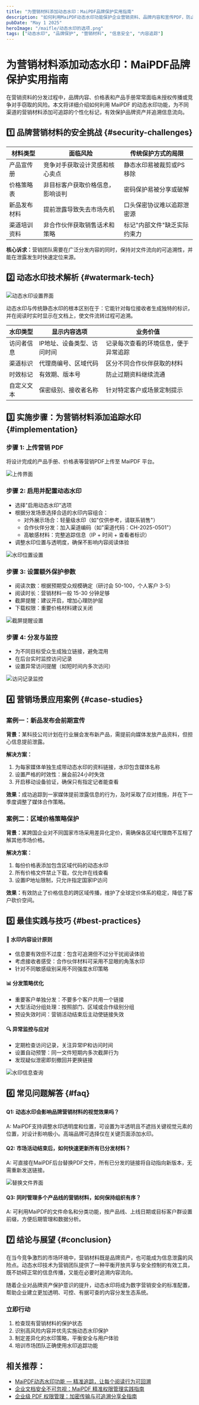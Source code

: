 ```yaml
---
title: "为营销材料添加动态水印：MaiPDF品牌保护实用指南"
description: "如何利用MaiPDF动态水印功能保护企业营销资料、品牌内容和宣传PDF，防止信息泄露和未授权传播"
pubDate: "May 1 2025"
heroImage: "/maifle/动态水印的选项.png"
tags: ["动态水印", "品牌保护", "营销材料", "信息安全", "内容追踪"]
---
```


# 为营销材料添加动态水印：MaiPDF品牌保护实用指南

<div class="intro-panel">
  在营销资料的分发过程中，品牌内容、价格表和产品手册常常面临未授权传播或竞争对手窃取的风险。本文将详细介绍如何利用 MaiPDF 的动态水印功能，为不同渠道的营销材料添加可追踪的个性化标记，有效保护品牌资产并追溯信息流向。
</div>

## 1️⃣ 品牌营销材料的安全挑战 {#security-challenges}

<div class="challenges-table">
  <table>
    <thead>
      <tr>
        <th>材料类型</th>
        <th>面临风险</th>
        <th>传统保护方式的局限</th>
      </tr>
    </thead>
    <tbody>
      <tr>
        <td>产品宣传册</td>
        <td>竞争对手获取设计灵感和核心卖点</td>
        <td>静态水印易被裁剪或PS移除</td>
      </tr>
      <tr>
        <td>价格策略表</td>
        <td>非目标客户获取价格信息，影响谈判</td>
        <td>密码保护易被分享或破解</td>
      </tr>
      <tr>
        <td>新品发布材料</td>
        <td>提前泄露导致失去市场先机</td>
        <td>口头保密协议难以追踪泄密源</td>
      </tr>
      <tr>
        <td>渠道培训资料</td>
        <td>非合作伙伴获取销售话术和策略</td>
        <td>标记"内部文件"缺乏实际约束力</td>
      </tr>
    </tbody>
  </table>
</div>

<div class="conclusion-box">
  <p><strong>核心诉求：</strong>营销团队需要在广泛分发内容的同时，保持对文件流向的可追溯性，并能在泄露发生时快速定位来源。</p>
</div>

## 2️⃣ 动态水印技术解析 {#watermark-tech}

![动态水印设置界面](/maifle/动态水印的选项.png)

<div class="watermark-explanation">
  <p>动态水印与传统静态水印的根本区别在于：它能针对每位接收者生成独特的标识，并在阅读时实时显示在文档上，使文件流转过程可追溯。</p>
</div>

<div class="features-table">
  <table>
    <thead>
      <tr>
        <th>水印类型</th>
        <th>显示内容选项</th>
        <th>业务价值</th>
      </tr>
    </thead>
    <tbody>
      <tr>
        <td>访问者信息</td>
        <td>IP地址、设备类型、访问时间</td>
        <td>记录每次查看的环境信息，便于异常追踪</td>
      </tr>
      <tr>
        <td>渠道标识</td>
        <td>代理商编号、区域代码</td>
        <td>区分不同合作伙伴获取的材料</td>
      </tr>
      <tr>
        <td>时效标记</td>
        <td>有效期、版本号</td>
        <td>防止过期资料继续流通</td>
      </tr>
      <tr>
        <td>自定义文本</td>
        <td>保密级别、接收者名称</td>
        <td>针对特定客户或场景定制提示</td>
      </tr>
    </tbody>
  </table>
</div>

## 3️⃣ 实施步骤：为营销材料添加追踪水印 {#implementation}

<div class="steps-container">
  <div class="step">
    <h3>步骤 1: 上传营销 PDF</h3>
    <p>将设计完成的产品手册、价格表等营销PDF上传至 MaiPDF 平台。</p>
    <img src="/maifle/MaiPDF中的上传界面.png" alt="上传界面" class="step-image">
  </div>
  
  <div class="step">
    <h3>步骤 2: 启用并配置动态水印</h3>
    <ul>
      <li>选择"启用动态水印"选项</li>
      <li>根据分发场景选择合适的水印内容组合：
        <ul>
          <li>对外展示场合：轻量级水印（如"仅供参考，请联系销售"）</li>
          <li>合作伙伴分发：加入渠道编码（如"渠道代码：CH-2025-0501"）</li>
          <li>高敏感材料：完整追踪信息（IP + 时间 + 查看者标识）</li>
        </ul>
      </li>
      <li>调整水印位置与透明度，确保不影响内容阅读体验</li>
    </ul>
    <img src="/maifle/页面上显示水印位置.png" alt="水印位置设置" class="step-image">
  </div>
  
  <div class="step">
    <h3>步骤 3: 设置额外保护参数</h3>
    <ul>
      <li>阅读次数：根据预期受众规模确定（研讨会 50-100，个人客户 3-5）</li>
      <li>阅读时长：营销材料一般 15-30 分钟足够</li>
      <li>截屏提醒：建议开启，增加心理防护层</li>
      <li>下载权限：重要价格材料建议关闭</li>
    </ul>
    <img src="/maifle/截图时候提示.png" alt="截屏提醒设置" class="step-image">
  </div>
  
  <div class="step">
    <h3>步骤 4: 分发与监控</h3>
    <ul>
      <li>为不同目标受众生成独立链接，避免混用</li>
      <li>在后台实时监控访问记录</li>
      <li>设置异常访问提醒（如短时间内多次访问）</li>
    </ul>
    <img src="/maifle/阅读记录查询结果示例.png" alt="访问记录监控" class="step-image">
  </div>
</div>

## 4️⃣ 营销场景应用案例 {#case-studies}

<div class="case-studies">
  <div class="case-study">
    <h3>案例一：新品发布会前期宣传</h3>
    <p><strong>背景：</strong>某科技公司计划在行业展会发布新产品，需提前向媒体发放产品资料，但担心信息提前泄露。</p>
    <p><strong>解决方案：</strong></p>
    <ol>
      <li>为每家媒体单独生成带动态水印的资料链接，水印包含媒体名称</li>
      <li>设置严格的时效性：展会前24小时失效</li>
      <li>开启移动设备验证，确保只有指定记者能查看</li>
    </ol>
    <p><strong>效果：</strong>成功追踪到一家媒体提前泄露信息的行为，及时采取了应对措施，并在下一季度调整了媒体合作策略。</p>
  </div>
  
  <div class="case-study">
    <h3>案例二：区域价格策略保护</h3>
    <p><strong>背景：</strong>某跨国企业对不同国家市场采用差异化定价，需确保各区域代理商不互相了解其他市场价格。</p>
    <p><strong>解决方案：</strong></p>
    <ol>
      <li>每份价格表添加包含区域代码的动态水印</li>
      <li>所有价格文件禁止下载，仅允许在线查看</li>
      <li>设置IP地址限制，只允许指定国家IP访问</li>
    </ol>
    <p><strong>效果：</strong>有效防止了价格信息的跨区域传播，维护了全球定价体系的稳定，降低了客户砍价空间。</p>
  </div>
</div>

## 5️⃣ 最佳实践与技巧 {#best-practices}

<div class="practices-container">
  <div class="practice-card">
    <h4>🎯 水印内容设计原则</h4>
    <ul>
      <li>信息要有效但不过度：包含可追溯但不过分干扰阅读体验</li>
      <li>考虑接收者感受：合作伙伴材料可采用不显眼的角落水印</li>
      <li>针对不同敏感级别采用不同强度水印策略</li>
    </ul>
  </div>
  
  <div class="practice-card">
    <h4>📊 分发策略优化</h4>
    <ul>
      <li>重要客户单独分发：不要多个客户共用一个链接</li>
      <li>大型活动分组处理：按照部门、区域或合作级别分组</li>
      <li>预设失效时间：营销活动结束后主动使链接失效</li>
    </ul>
  </div>
  
  <div class="practice-card">
    <h4>🔍 异常监控与应对</h4>
    <ul>
      <li>定期检查访问记录，关注异常IP和访问时间</li>
      <li>设置自动预警：同一文件短期内多次截屏行为</li>
      <li>发现疑似泄密即刻撤回并更换链接</li>
    </ul>
    <img src="/maifle/水印码查询结果.png" alt="水印信息查询" class="practice-image">
  </div>
</div>

## 6️⃣ 常见问题解答 {#faq}

<div class="faq-container">
  <div class="faq-item">
    <h4>Q1: 动态水印会影响品牌营销材料的视觉效果吗？</h4>
    <p>A: MaiPDF支持调整水印透明度和位置，可设置为半透明且不遮挡关键视觉元素的位置，对设计影响极小。高端品牌可选择仅在关键页面添加水印。</p>
  </div>
  
  <div class="faq-item">
    <h4>Q2: 市场活动结束后，如何快速更新所有已分发材料？</h4>
    <p>A: 可直接在MaiPDF后台替换PDF文件，所有已分发的链接将自动指向新版本，无需重新发送链接。</p>
    <img src="/maifle/替换文件的页面.png" alt="替换文件界面" class="faq-image">
  </div>
  
  <div class="faq-item">
    <h4>Q3: 同时管理多个产品线的营销材料，如何保持组织有序？</h4>
    <p>A: 可利用MaiPDF的文件命名和分类功能，按产品线、上线日期或目标客户群设置前缀，方便后期管理和数据分析。</p>
  </div>
</div>

## 7️⃣ 结论与展望 {#conclusion}

<div class="conclusion-panel">
  <p>在当今竞争激烈的市场环境中，营销材料既是品牌资产，也可能成为信息泄露的风险点。动态水印技术为营销团队提供了一种平衡开放共享与安全控制的有效工具，既不妨碍正常的信息传播，又能在必要时追溯内容流向。</p>
  <p>随着企业对品牌资产保护意识的提升，动态水印将成为数字营销安全的标准配置，帮助企业建立更加透明、可控、有据可查的内容分发生态系统。</p>
</div>

<div class="action-steps">
  <h3>立即行动</h3>
  <ol>
    <li>检查现有营销材料的保护状态</li>
    <li>识别高风险内容并优先实施动态水印保护</li>
    <li>制定差异化的水印策略，平衡安全与用户体验</li>
    <li>培训市场团队正确使用水印追踪功能</li>
  </ol>
</div>

## 相关推荐：

- [MaiPDF动态水印功能 — 精准追踪，让每个阅读行为可回溯](../../cn/dynamic-watermarks-on-pdf-cn)
- [企业文档安全不可忽视：MaiPDF 精准权限管理实践指南](../../cn/enterprise-document-security)
- [企业级 PDF 权限管理：加密传输与可追溯分享全指南](../../cn/enterprise-pdf-encryption-traceability)